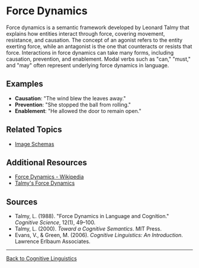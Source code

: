 # Force Dynamics

Force dynamics is a semantic framework developed by Leonard Talmy that explains how entities interact through force, covering movement, resistance, and causation.
The concept of an agonist refers to the entity exerting force, while an antagonist is the one that counteracts or resists that force. Interactions in force dynamics can take many forms, including causation, prevention, and enablement. Modal verbs such as "can," "must," and "may" often represent underlying force dynamics in language.

## Examples

- **Causation**: "The wind blew the leaves away."
- **Prevention**: "She stopped the ball from rolling."
- **Enablement**: "He allowed the door to remain open."

## Related Topics

- [Image Schemas](Image-Schemas.md)

## Additional Resources

- [Force Dynamics - Wikipedia](https://en.wikipedia.org/wiki/Force_dynamics)
- [Talmy's Force Dynamics](http://www.talmian.org/force-dynamics/)

## Sources

- Talmy, L. (1988). "Force Dynamics in Language and Cognition." *Cognitive Science*, 12(1), 49–100.
- Talmy, L. (2000). *Toward a Cognitive Semantics*. MIT Press.
- Evans, V., & Green, M. (2006). *Cognitive Linguistics: An Introduction*. Lawrence Erlbaum Associates.

---

[Back to Cognitive Linguistics](../README.md)
